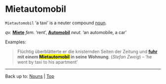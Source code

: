 # Mietautomobil

`Mietautomobil` ‘a taxi’ is a neuter compound [noun](../../index.md).

*qv.* **[Miete](Miete.md)** *fem.* ‘rent’, **[Automobil](../../a/au/Automobil.md)** *neut.* ‘an automobile, a car’

Examples:

> Flüchtig überblätterte er die knisternden Seiten der Zeitung und **[fuhr](../../../verbs/f/fa/fahren.md) mit einem <mark>Mietautomobil</mark> in seine Wohnung**. (*Stefan Zweig*) – ‘he went by taxi to his apartment’

----

Back up to: [Nouns](../../iondex.md) | [Top](../../../index.md)
